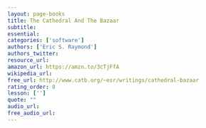 ```yaml
---
layout: page-books
title: The Cathedral And The Bazaar
subtitle: 
essential: 
categories: ['software']
authors: ['Eric S. Raymond']
authors_twitter: 
resource_url: 
amazon_url: https://amzn.to/3cTjFfA
wikipedia_url: 
free_url: http://www.catb.org/~esr/writings/cathedral-bazaar
rating_order: 8
lesson: ['']
quote: ""
audio_url: 
free_audio_url: 
---
```

